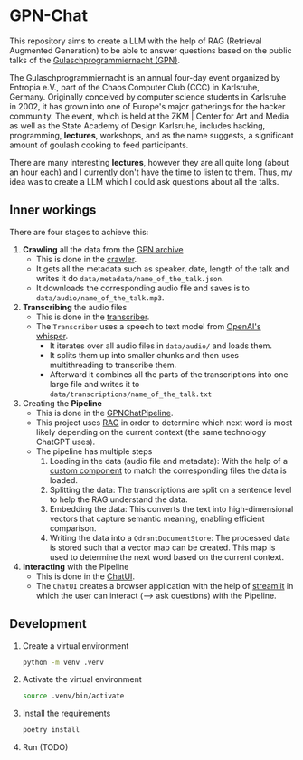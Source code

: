 # GPN-Chat

This repository aims to create a LLM with the help of RAG (Retrieval Augmented Generation) to be able to answer questions based on the public talks of the
[Gulaschprogrammiernacht (GPN)](https://entropia.de/GPN22/en).

The Gulaschprogrammiernacht is an annual four-day event organized by Entropia e.V., part of the Chaos Computer
Club (CCC) in Karlsruhe, Germany. Originally conceived by computer science students in Karlsruhe in 2002, it has grown
into one of Europe's major gatherings for the hacker community. The event, which is held at the ZKM | Center for Art and
Media as well as the State Academy of Design Karlsruhe, includes hacking, programming, **lectures**, workshops, and as the
name suggests, a significant amount of goulash cooking to feed participants. 

There are many interesting **lectures**, however they are all quite long (about an hour each) and I currently don't have the time to listen to them. Thus, my idea was to create a LLM which I could ask questions about all the talks.

## Inner workings

There are four stages to achieve this:

1. **Crawling** all the data from the [GPN archive](https://media.ccc.de/b/conferences/gpn)
   - This is done in the [crawler](source/crawler.py).
   - It gets all the metadata such as speaker, date, length of the talk and writes it do `data/metadata/name_of_the_talk.json`.
   - It downloads the corresponding audio file and saves is to `data/audio/name_of_the_talk.mp3`.
2. **Transcribing** the audio files
   - This is done in the [transcriber](source/transcriber.py).
   - The `Transcriber` uses a speech to text model from [OpenAI's whisper](https://github.com/openai/whisper).
     - It iterates over all audio files in `data/audio/` and loads them.
     - It splits them up into smaller chunks and then uses multithreading to transcribe them.
     - Afterward it combines all the parts of the transcriptions into one large file and writes it to `data/transcriptions/name_of_the_talk.txt`
3. Creating the **Pipeline**
   - This is done in the [GPNChatPipeline](source/gpn_chat_pipeline.py).
   - This project uses [RAG](https://de.wikipedia.org/wiki/Retrieval_Augmented_Generation) in order to determine which next word is most likely depending on the current context (the same technology ChatGPT uses).
   - The pipeline has multiple steps
     1. Loading in the data (audio file and metadata): With the help of a [custom component](source/TranscriptionAndMetadataToDocument.py) to match the corresponding files the data is loaded.
     2. Splitting the data: The transcriptions are split on a sentence level to help the RAG understand the data.
     3. Embedding the data: This converts the text into high-dimensional vectors that capture semantic meaning, enabling efficient comparison.
     4. Writing the data into a `QdrantDocumentStore`: The processed data is stored such that a vector map can be created. This map is used to determine the next word based on the current context.
4. **Interacting** with the Pipeline
   - This is done in the [ChatUI](source/chatui.py).
   - The `ChatUI` creates a browser application with the help of [streamlit](https://streamlit.io/) in which the user can interact (--> ask questions) with the Pipeline.

## Development

1. Create a virtual environment
   ```bash
   python -m venv .venv
   ```
2. Activate the virtual environment
   ```bash
   source .venv/bin/activate
   ```
3. Install the requirements
   ```bash
   poetry install
   ```
4. Run (TODO)
